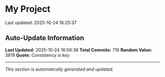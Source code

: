# My Project


Last updated: 2025-10-24 16:25:37





















































































































































































































































































































































































































































































































































































































































































































































































































































































































































































































































































































































## Auto-Update Information

**Last Updated:** 2025-10-24 16:50:38
**Total Commits:** 718
**Random Value:** 3819
**Quote:** _Consistency is key._

---
_This section is automatically generated and updated._